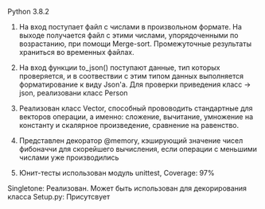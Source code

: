 Python 3.8.2

1. На вход поступает файл с числами в произвольном формате. На выходе получается файл с этими числами, упорядоченными по возрастанию, при помощи Merge-sort. Промежуточные результаты храниться во временных файлах.

2. На вход функции to_json() поступают данные, тип которых проверяется, и в соотвествии с этим типом данных выполняется форматирование к виду Json'а. Для проверки приведения класс -> json, реализовани класс Person

3. Реализован класс Vector, способный прововодить стандартные для векторов операции, а именно: сложение, вычитание, умножение на константу и скалярное произведение, сравнение на равенство.

4. Представлен декоратор @memory, кэширующий значение чисел фибоначчи для скорейшего вычисления, если операции с меньшими числами уже производились

5. Юнит-тесты использован модуль unittest, Coverage: 97%

Singletone: Реализован. Может быть использован для декорирования класса
Setup.py: Присутсвует